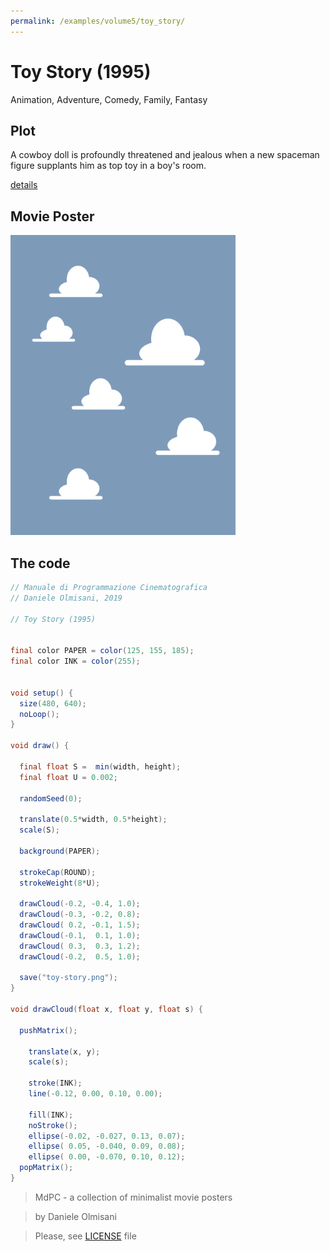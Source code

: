 ```yaml
---
permalink: /examples/volume5/toy_story/
---
```

# Toy Story (1995)

Animation, Adventure, Comedy, Family, Fantasy

## Plot
A cowboy doll is profoundly threatened and jealous when a new spaceman figure supplants him as top toy in a boy's room.

[details](https://www.imdb.com/title/tt0114709/)

## Movie Poster
<img src="toy-story.png"  width="360px" title="Toy Story">


## The code
```java
// Manuale di Programmazione Cinematografica
// Daniele Olmisani, 2019

// Toy Story (1995)


final color PAPER = color(125, 155, 185);
final color INK = color(255);


void setup() {
  size(480, 640);
  noLoop();
}

void draw() {
  
  final float S =  min(width, height);
  final float U = 0.002;
  
  randomSeed(0);
  
  translate(0.5*width, 0.5*height);
  scale(S);
  
  background(PAPER);
  
  strokeCap(ROUND);
  strokeWeight(8*U);
  
  drawCloud(-0.2, -0.4, 1.0);
  drawCloud(-0.3, -0.2, 0.8);
  drawCloud( 0.2, -0.1, 1.5);
  drawCloud(-0.1,  0.1, 1.0);
  drawCloud( 0.3,  0.3, 1.2);
  drawCloud(-0.2,  0.5, 1.0);
  
  save("toy-story.png");
}

void drawCloud(float x, float y, float s) {
  
  pushMatrix();
  
    translate(x, y);
    scale(s);
  
    stroke(INK);
    line(-0.12, 0.00, 0.10, 0.00);
    
    fill(INK);
    noStroke();
    ellipse(-0.02, -0.027, 0.13, 0.07);
    ellipse( 0.05, -0.040, 0.09, 0.08);
    ellipse( 0.00, -0.070, 0.10, 0.12);
  popMatrix();
}

```

> MdPC - a collection of minimalist movie posters

> by Daniele Olmisani

> Please, see [LICENSE](../../../LICENSE) file
